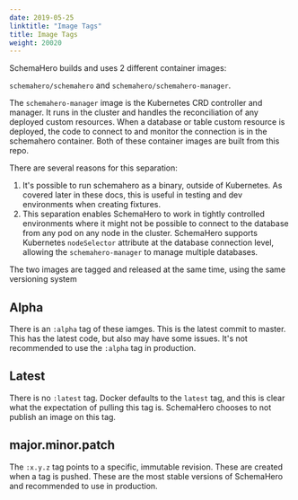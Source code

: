 ```yaml
---
date: 2019-05-25
linktitle: "Image Tags"
title: Image Tags
weight: 20020
---
```


SchemaHero builds and uses 2 different container images:

`schemahero/schemahero` and `schemahero/schemahero-manager`.

The `schemahero-manager` image is the Kubernetes CRD controller and manager. It runs in the cluster and handles the reconciliation of any deployed custom resources. When a database or table custom resource is deployed, the code to connect to and monitor the connection is in the schemahero container. Both of these container images are built from this repo.

There are several reasons for this separation:

1. It's possible to run schemahero as a binary, outside of Kubernetes. As covered later in these docs, this is useful in testing and dev environments when creating fixtures.
2. This separation enables SchemaHero to work in tightly controlled environments where it might not be possible to connect to the database from any pod on any node in the cluster. SchemaHero supports Kubernetes `nodeSelector` attribute at the database connection level, allowing the `schemahero-manager` to manage multiple databases.

The two images are tagged and released at the same time, using the same versioning system

## Alpha

There is an `:alpha` tag of these iamges. This is the latest commit to master. This has the latest code, but also may have some issues. It's not recommended to use the `:alpha` tag in production.

## Latest

There is no `:latest` tag. Docker defaults to the `latest` tag, and this is clear what the expectation of pulling this tag is. SchemaHero chooses to not publish an image on this tag.

## major.minor.patch

The `:x.y.z` tag points to a specific, immutable revision. These are created when a tag is pushed. These are the most stable versions of SchemaHero and recommended to use in production.

